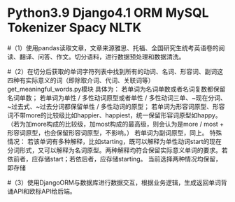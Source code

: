 # Python3.9  Django4.1 ORM   MySQL Tokenizer Spacy NLTK
#（1）使用pandas读取文章，文章来源雅思、托福、全国研究生统考英语卷的阅读、翻译、问答、作文。切分语料，进行数据预处理和数据清洗。

#（2）在切分后获取的单词字符列表中找到所有的动词、名词、形容词、副词这四种有实际意义的词（即除取介词、代词、关联词等）      get_meaningful_words.py模块
    具体为：
    若单词为名词单数或者名词复数都保留名词单数；
    若单词为单性 / 多性动词原型或者单性 / 多性动词三单、~现在分词、~过去式、~过去分词都保留单性 / 多性动词的原型；
    若单词为形容词原型、形容词不带more的比较级比如happier、happiest，统一保留形容词原型如happy。（若为加more构成的比较级，加most构成的最高级，则会认为是more / most + 形容词原型，也会保留形容词原型，不影响。）
    若单词为副词原型，同上。
    特殊情况：
    若该单词有多种解释，比如starting，既可以解释为单性动词start的现在分词形式，又可以解释为名词原型。两种解释均符合保留实际意义单词的要求。若依前者，应存储start；若依后者，应存储starting。
    当前选择两种情况均保留，即存储

#（3）使用DjangoORM与数据库进行数据交互，根据业务逻辑，生成返回单词背诵API和欧标API给后端。

